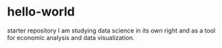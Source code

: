 # hello-world
starter repository
I am studying data science in its own right and as a tool for economic analysis and data visualization.
